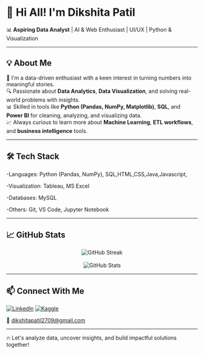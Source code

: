 # 👋 Hi All! I'm Dikshita Patil

📊 **Aspiring Data Analyst** |  AI & Web Enthusiast | UI/UX | Python & Visualization

---

## 💡 About Me

💼 I'm a data-driven enthusiast with a keen interest in turning numbers into meaningful stories.  
🔍 Passionate about **Data Analytics**, **Data Visualization**, and solving real-world problems with insights.  
📊 Skilled in tools like **Python (Pandas, NumPy, Matplotlib)**, **SQL**, and **Power BI** for cleaning, analyzing, and visualizing data.   
📈 Always curious to learn more about **Machine Learning**, **ETL workflows**, and **business intelligence** tools.

---

## 🛠 Tech Stack

-Languages: Python (Pandas, NumPy), SQL,HTML,CSS,Java,Javascript,

-Visualization: Tableau, MS Excel

-Databases: MySQL

-Others: Git, VS Code, Jupyter Notebook

---

## 📈 GitHub Stats

<div align="center">

  <img src="https://github-readme-streak-stats.herokuapp.com?user=DikshitaPatil&theme=black-ice" alt="GitHub Streak" />
  <br><br>
  <img src="https://github-readme-stats.vercel.app/api?username=DikshitaPatil&show_icons=true&theme=vision-friendly-dark" alt="GitHub Stats" />

</div>


---
## 📫 Connect With Me

[![LinkedIn](https://img.shields.io/badge/LinkedIn-blue?style=flat&logo=linkedin)](https://www.linkedin.com/in/dikshita-patil-13a414347) [![Kaggle](https://img.shields.io/badge/Kaggle-blue?style=flat&logo=kaggle)](https://www.kaggle.com/dikshitavijaypatil)

📧 dikshitapatil2709@gmail.com

---

🔥 Let's analyze data, uncover insights, and build impactful solutions together!
